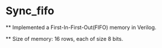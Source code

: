 # Sync_fifo
** Implemented a First-In-First-Out(FIFO) memory in Verilog.

** Size of memory: 16 rows, each of size 8 bits.
